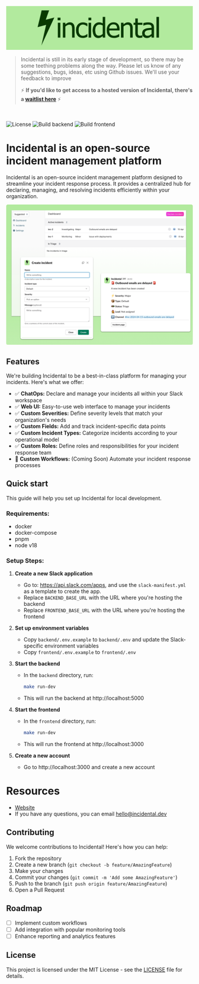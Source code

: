 <img src="./assets/cover.png" />

<br/>

> Incidental is still in its early stage of development, so there may be some teething problems along the way. Please let us know of any suggestions, bugs, ideas, etc using Github issues. We'll use your feedback to improve
>
> ⚡ **If you'd like to get access to a hosted version of Incidental, there's a [waitlist here](https://tally.so/r/nrErBp)** ⚡

<br/>

![License](https://img.shields.io/badge/license-MIT-green.svg)
![Build backend](https://github.com/incidentalhq/incidental/actions/workflows/build-backend.yml/badge.svg)
![Build frontend](https://github.com/incidentalhq/incidental/actions/workflows/build-frontend.yml/badge.svg)

# Incidental is an open-source incident management platform

Incidental is an open-source incident management platform designed to streamline your incident response process. It provides a centralized hub for declaring, managing, and resolving incidents efficiently within your organization.

<img src="./assets/screenshot.png" />

## Features

We're building Incidental to be a best-in-class platform for managing your incidents. Here's what we offer:

- ✅ **ChatOps:** Declare and manage your incidents all within your Slack workspace
- ✅ **Web UI:** Easy-to-use web interface to manage your incidents
- ✅ **Custom Severities:** Define severity levels that match your organization's needs
- ✅ **Custom Fields:** Add and track incident-specific data points
- ✅ **Custom Incident Types:** Categorize incidents according to your operational model
- ✅ **Custom Roles:** Define roles and responsibilities for your incident response team
- 🚧 **Custom Workflows:** (Coming Soon) Automate your incident response processes

## Quick start

This guide will help you set up Incidental for local development.

### Requirements:

- docker
- docker-compose
- pnpm
- node v18

### Setup Steps:

1. **Create a new Slack application**

   - Go to: https://api.slack.com/apps, and use the `slack-manifest.yml` as a template to create the app.
   - Replace `BACKEND_BASE_URL` with the URL where you're hosting the backend
   - Replace `FRONTEND_BASE_URL` with the URL where you're hosting the frontend

2. **Set up environment variables**

   - Copy `backend/.env.example` to `backend/.env` and update the Slack-specific environment variables
   - Copy `frontend/.env.example` to `frontend/.env`

3. **Start the backend**

   - In the `backend` directory, run:

     ```bash
     make run-dev
     ```

   - This will run the backend at http://localhost:5000

4. **Start the frontend**

   - In the `frontend` directory, run:

     ```bash
     make run-dev
     ```

   - This will run the frontend at http://localhost:3000

5. **Create a new account**

   - Go to http://localhost:3000 and create a new account

# Resources

- [Website](https://incidental.dev)
- If you have any questions, you can email [hello@incidental.dev](mailto:hello@incidental.dev)

## Contributing

We welcome contributions to Incidental! Here's how you can help:

1. Fork the repository
2. Create a new branch (`git checkout -b feature/AmazingFeature`)
3. Make your changes
4. Commit your changes (`git commit -m 'Add some AmazingFeature'`)
5. Push to the branch (`git push origin feature/AmazingFeature`)
6. Open a Pull Request

## Roadmap

- [ ] Implement custom workflows
- [ ] Add integration with popular monitoring tools
- [ ] Enhance reporting and analytics features

## License

This project is licensed under the MIT License - see the [LICENSE](LICENSE) file for details.
